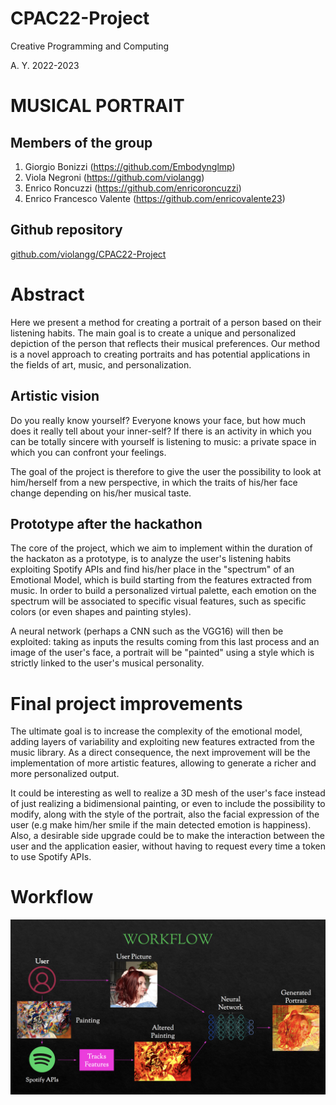 # CPAC22-Project

Creative Programming and Computing

A. Y. 2022-2023

# MUSICAL PORTRAIT

## Members of the group 
1.	Giorgio Bonizzi (https://github.com/Embodynglmp)
2.	Viola Negroni (https://github.com/violangg)
3.	Enrico Roncuzzi (https://github.com/enricoroncuzzi)
4.	Enrico Francesco Valente (https://github.com/enricovalente23)

## Github repository
[github.com/violangg/CPAC22-Project](https://github.com/violangg/CPAC22-Project)

# Abstract
Here we present a method for creating a portrait of a person based on their listening habits. The main goal is to create a unique and personalized depiction of the person that reflects their musical preferences. Our method is a novel approach to creating portraits and has potential applications in the fields of art, music, and personalization.

## Artistic vision
Do you really know yourself? Everyone knows your face, but how much does it really tell about your inner-self? If there is an activity in which you can be totally sincere with yourself is listening to music: a private space in which you can confront your feelings.

The goal of the project is therefore to give the user the possibility to look at him/herself from a new perspective, in which the traits of his/her face change depending on his/her musical taste.

## Prototype after the hackathon
The core of the project, which we aim to implement within the duration of the hackaton as a prototype, is to analyze the user's listening habits exploiting Spotify APIs and find his/her place in the "spectrum" of an Emotional Model, which is build starting from the features extracted from music.
In order to build a personalized virtual palette, each emotion on the spectrum will be associated to specific visual features, such as specific colors (or even shapes and painting styles).

A neural network (perhaps a CNN such as the VGG16) will then be exploited: taking as inputs the results coming from this last process and an image of the user's face, a portrait will be "painted" using a style which is strictly linked to the user's musical personality.

# Final project improvements
The ultimate goal is to increase the complexity of the emotional model, adding layers of variability and exploiting new features extracted from the music library. As a direct consequence, the next improvement will be the implementation of more artistic features, allowing to generate a richer and more personalized output.

It could be interesting as well to realize a 3D mesh of the user's face instead of just realizing a bidimensional painting, or even to include the possibility to modify, along with the style of the portrait, also the facial expression of the user (e.g make him/her smile if the main detected emotion is happiness).
Also, a desirable side upgrade could be to make the interaction between the user and the application easier, without having to request every time a token to use Spotify APIs.

# Workflow
![Workflow](workflow.png)
